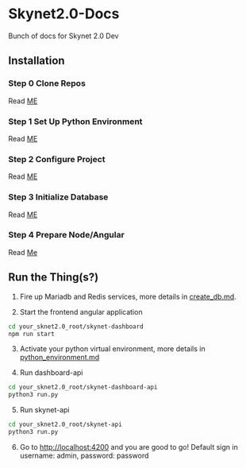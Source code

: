 # Skynet2.0-Docs
Bunch of docs for Skynet 2.0 Dev

## Installation

### Step 0 Clone Repos
Read [ME](clone_repos.md)

### Step 1 Set Up Python Environment
Read [ME](python_environment.md)

### Step 2 Configure Project
Read [ME](configuration.md)

### Step 3 Initialize Database
Read [ME](create_db.md)

### Step 4 Prepare Node/Angular
Read [Me](node_setup.md)

## Run the Thing(s?)
1. Fire up Mariadb and Redis services, more details in [create_db.md](create_db.md).

2. Start the frontend angular application
```sh
cd your_sknet2.0_root/skynet-dashboard
npm run start
```
3. Activate your python virtual environment, more details in [python_environment.md](python_environment.md)

4. Run dashboard-api
```sh
cd your_sknet2.0_root/skynet-dashboard-api
python3 run.py
```

5. Run skynet-api
```sh
cd your_sknet2.0_root/skynet-api
python3 run.py
```
6. Go to [http://localhost:4200](http://localhost:4200) and you are good to go!
Default sign in username: admin, password: password
